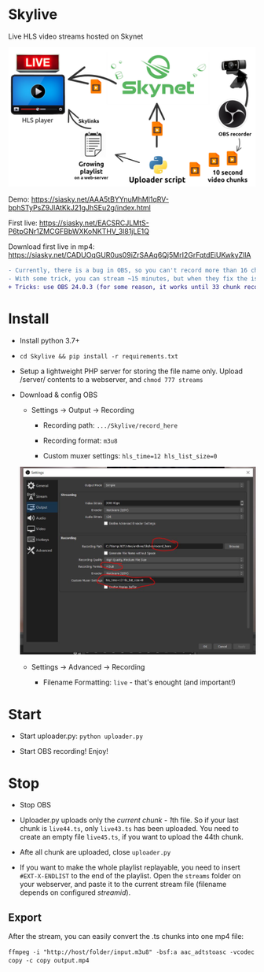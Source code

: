 # Skylive
Live HLS video streams hosted on Skynet

![How SkyLive works](https://raw.githubusercontent.com/DaWe35/Skylive/master/docs/how%20it%20works.jpg)

Demo: https://siasky.net/AAA5tBYYnuMhMl1qRV-bphSTyPsZ9JlAtKkJ21gJhSEu2g/index.html

First live: https://siasky.net/EACSRCJLMtS-P6tpGNr1ZMCGFBbWXKoNKTHV_3l81jLE1Q

Download first live in mp4: https://siasky.net/CADUOqGUR0us09iZrSAAq6Qj5MrI2GrFqtdEiUKwkyZllA

``` diff
- Currently, there is a bug in OBS, so you can't record more than 16 chunks into m3u8 (tested on win10).
- With some trick, you can stream ~15 minutes, but when they fix the issue, of course it will be unlimited.
+ Tricks: use OBS 24.0.3 (for some reason, it works until 33 chunk recorded) with "hls_time=30".
```

# Install

- Install python 3.7+

- `cd Skylive && pip install -r requirements.txt`

- Setup a lightweight PHP server for storing the file name only. Upload /server/ contents to a webserver, and `chmod 777 streams`

- Download & config OBS

    - Settings -> Output -> Recording

        - Recording path: `.../Skylive/record_here`

        - Recording format: `m3u8`

        - Custom muxer settings: `hls_time=12 hls_list_size=0`

    ![OBS settings](https://raw.githubusercontent.com/DaWe35/Skylive/master/docs/obs_settings.jpg)

    - Settings -> Advanced -> Recording

        - Filename Formatting: `live` - that's enought (and important!)

# Start

- Start uploader.py: `python uploader.py`

- Start OBS recording! Enjoy!

# Stop

- Stop OBS

- Uploader.py uploads only the *current chunk - 1*th file. So if your last chunk is `live44.ts`, only `live43.ts` has been uploaded. You need to create an empty file `live45.ts`, if you want to upload the 44th chunk.

- Afte all chunk are uploaded, close `uploader.py`

- If you want to make the whole playlist replayable, you need to insert `#EXT-X-ENDLIST` to the end of the playlist. Open the `streams` folder on your webserver, and paste it to the current stream file (filename depends on configured *streamid*).

## Export

After the stream, you can easily convert the .ts chunks into one mp4 file:

`ffmpeg -i "http://host/folder/input.m3u8" -bsf:a aac_adtstoasc -vcodec copy -c copy output.mp4`